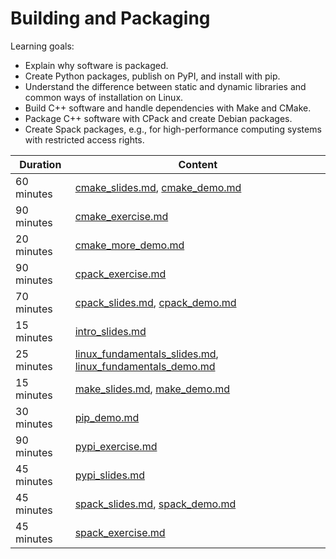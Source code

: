 # Building and Packaging

Learning goals:

- Explain why software is packaged.
- Create Python packages, publish on PyPI, and install with pip.
- Understand the difference between static and dynamic libraries and common ways of installation on Linux.
- Build C++ software and handle dependencies with Make and CMake.
- Package C++ software with CPack and create Debian packages.
- Create Spack packages, e.g., for high-performance computing systems with restricted access rights.

| Duration | Content |
| --- | --- |
| 60 minutes | [cmake_slides.md](https://github.com/Simulation-Software-Engineering/Lecture-Material/blob/main/03_building_and_packaging/cmake_slides.md), [cmake_demo.md](https://github.com/Simulation-Software-Engineering/Lecture-Material/blob/main/03_building_and_packaging/cmake_demo.md) |
| 90 minutes | [cmake_exercise.md](https://github.com/Simulation-Software-Engineering/Lecture-Material/blob/main/03_building_and_packaging/cmake_exercise.md) |
| 20 minutes | [cmake_more_demo.md](https://github.com/Simulation-Software-Engineering/Lecture-Material/blob/main/03_building_and_packaging/cmake_more_demo.md) |
| 90 minutes | [cpack_exercise.md](https://github.com/Simulation-Software-Engineering/Lecture-Material/blob/main/03_building_and_packaging/cpack_exercise.md) |
| 70 minutes | [cpack_slides.md](https://github.com/Simulation-Software-Engineering/Lecture-Material/blob/main/03_building_and_packaging/cpack_slides.md), [cpack_demo.md](https://github.com/Simulation-Software-Engineering/Lecture-Material/blob/main/03_building_and_packaging/cpack_demo.md) |
| 15 minutes | [intro_slides.md](https://github.com/Simulation-Software-Engineering/Lecture-Material/blob/main/03_building_and_packaging/intro_slides.md) |
| 25 minutes | [linux_fundamentals_slides.md](https://github.com/Simulation-Software-Engineering/Lecture-Material/blob/main/03_building_and_packaging/linux_fundamentals_slides.md), [linux_fundamentals_demo.md](https://github.com/Simulation-Software-Engineering/Lecture-Material/blob/main/03_building_and_packaging/linux_fundamentals_demo.md) |
| 15 minutes | [make_slides.md](https://github.com/Simulation-Software-Engineering/Lecture-Material/blob/main/03_building_and_packaging/make_slides.md), [make_demo.md](https://github.com/Simulation-Software-Engineering/Lecture-Material/blob/main/03_building_and_packaging/make_demo.md) |
| 30 minutes | [pip_demo.md](https://github.com/Simulation-Software-Engineering/Lecture-Material/blob/main/03_building_and_packaging/pip_demo.md) |
| 90 minutes | [pypi_exercise.md](https://github.com/Simulation-Software-Engineering/Lecture-Material/blob/main/03_building_and_packaging/pypi_exercise.md) |
| 45 minutes | [pypi_slides.md](https://github.com/Simulation-Software-Engineering/Lecture-Material/blob/main/03_building_and_packaging/pypi_slides.md) |
| 45 minutes | [spack_slides.md](https://github.com/Simulation-Software-Engineering/Lecture-Material/blob/main/03_building_and_packaging/spack_slides.md), [spack_demo.md](https://github.com/Simulation-Software-Engineering/Lecture-Material/blob/main/03_building_and_packaging/spack_demo.md) |
| 45 minutes | [spack_exercise.md](https://github.com/Simulation-Software-Engineering/Lecture-Material/blob/main/03_building_and_packaging/spack_exercise.md) |
